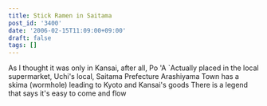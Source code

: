 ```yaml
---
title: Stick Ramen in Saitama
post_id: '3400'
date: '2006-02-15T11:09:00+09:00'
draft: false
tags: []
---
```


As I thought it was only in Kansai, after all, Po 'A `Actually placed in the local supermarket, Uchi's local, Saitama Prefecture Arashiyama Town has a skima (wormhole) leading to Kyoto and Kansai's goods There is a legend that says it's easy to come and flow